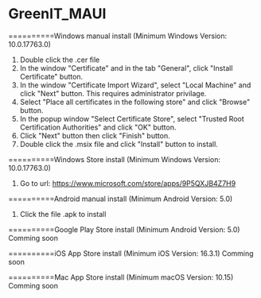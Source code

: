 # GreenIT_MAUI

==========Windows manual install (Minimum Windows Version: 10.0.17763.0)
1. Double click the .cer file
2. In the window "Certificate" and in the tab "General", click "Install Certificate" button.
3. In the window "Certificate Import Wizard", select "Local Machine" and click "Next" button. This requires administrator privilage.
4. Select "Place all certificates in the following store" and click "Browse" button.
5. In the popup window "Select Certificate Store", select "Trusted Root Certification Authorities" and click "OK" button.
6. Click "Next" button then click "Finish" button.
7. Double click the .msix file and click "Install" button to install.


==========Windows Store install (Minimum Windows Version: 10.0.17763.0)
1. Go to url: https://www.microsoft.com/store/apps/9P5QXJB4Z7H9


==========Android manual install (Minimum Android Version: 5.0)
1. Click the file .apk to install


==========Google Play Store install (Minimum Android Version: 5.0)
Comming soon


==========iOS App Store install (Minimum iOS Version: 16.3.1)
Comming soon


==========Mac App Store install (Minimum macOS Version: 10.15)
Comming soon